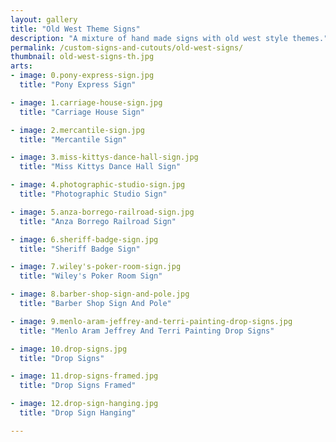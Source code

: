 ```yaml
---
layout: gallery
title: "Old West Theme Signs"
description: "A mixture of hand made signs with old west style themes."
permalink: /custom-signs-and-cutouts/old-west-signs/
thumbnail: old-west-signs-th.jpg
arts:
- image: 0.pony-express-sign.jpg
  title: "Pony Express Sign"

- image: 1.carriage-house-sign.jpg
  title: "Carriage House Sign"

- image: 2.mercantile-sign.jpg
  title: "Mercantile Sign"

- image: 3.miss-kittys-dance-hall-sign.jpg
  title: "Miss Kittys Dance Hall Sign"

- image: 4.photographic-studio-sign.jpg
  title: "Photographic Studio Sign"

- image: 5.anza-borrego-railroad-sign.jpg
  title: "Anza Borrego Railroad Sign"

- image: 6.sheriff-badge-sign.jpg
  title: "Sheriff Badge Sign"

- image: 7.wiley's-poker-room-sign.jpg
  title: "Wiley's Poker Room Sign"

- image: 8.barber-shop-sign-and-pole.jpg
  title: "Barber Shop Sign And Pole"

- image: 9.menlo-aram-jeffrey-and-terri-painting-drop-signs.jpg
  title: "Menlo Aram Jeffrey And Terri Painting Drop Signs"

- image: 10.drop-signs.jpg
  title: "Drop Signs"

- image: 11.drop-signs-framed.jpg
  title: "Drop Signs Framed"

- image: 12.drop-sign-hanging.jpg
  title: "Drop Sign Hanging"

---
```

